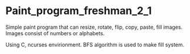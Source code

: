 # Paint_program_freshman_2_1
Simple paint program that can resize, rotate, flip, copy, paste, fill images. Images consist of numbers or alphabets.  

Using C, ncurses envirionment.
BFS algorithm is used to make fill system.
